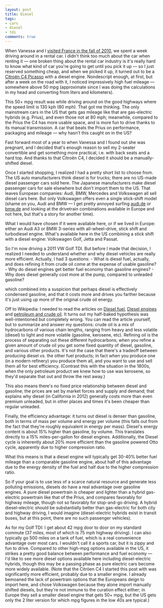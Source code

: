 ```yaml
---
layout: post
title: Diesel
tags:
- cars
- diesel
- tdi
comments: true
---
```

When Vanessa and I [visited France in the fall of 2010](http://www.flickr.com/photos/metamatt/sets/72157625048747095/with/5091198448/), we spent a week
driving around in a rental car. I didn't think too much about the car when
renting it — one broken thing about the rental car industry is it's really
hard to know what kind of car you're going to get until you pick it up — so I
just reserved something cheap, and when we picked it up, it turned out to be a
[Citroën C4 Picasso](http://en.wikipedia.org/wiki/Citro%C3%ABn_C4_Picasso)
with a diesel engine. Nondescript enough, at first, but after a week on the
road with it, I noticed impressively high fuel mileage — somewhere above 50
mpg (approximate since I was doing the calculations in my head and converting
from liters and kilometers).

This 50+ mpg result was while driving around on the good highways where the
speed limit is 130 kph (80 mph). That got me thinking. The only mainstream
cars in the US that gets gas mileage like that are gas-electric hybrids (e.g.
Prius), and even those not at 80 mph; meanwhile, compared to the Prius the C4
has more usable space, and is more fun to drive thanks to its manual
transmission. A car that beats the Prius on performance, packaging and mileage
— why hasn't this caught on in the US?

Fast forward most of a year to when Vanessa and I found out she was pregnant,
and I decided that's enough reason to sell my 2-seater convertible and get
something more practical, i.e. with back seats and a hard top. And thanks to
that Citroën C4, I decided it should be a manually-shifted diesel.

Once I started shopping, I realized I had a pretty short list to choose from.
The US auto manufacturers think diesel is for trucks; there are no US-made
diesel passenger cars sold here. The Japanese manufacturers make diesel
passenger cars for sale elsewhere but don't import them to the US. That leaves
European companies: Audi, BMW, Mercedes and Volkswagen all sell diesel cars
here. But only Volkswagen offers even a single stick-shift model (shame on
you, Audi and BMW — I get pretty annoyed surfing [audi.de](http://www.audi.de)
or [bmw.de](http:www.bmw.de) and looking at the drivetrain combinations
available in Europe and not here, but that's a story for another time).

What I would have chosen if it were available here, or if we lived in Europe:
either an Audi A3 or BMW 3-series with all-wheel-drive, stick shift and
turbodiesel engine. What's available here in the US combining a stick shift
with a diesel engine: Volkswagen Golf, Jetta and Passat.

So I'm now driving a 2011 VW Golf TDI. But before I made that decision, I
realized I needed to understand whether and why diesel vehicles are really
more efficient. Actually, I had 3 questions: - What is diesel fuel, actually,
and does refining it from crude oil come at the expense of usable gasoline? -
Why do diesel engines get better fuel economy than gasoline engines? - Why
does diesel generally cost more at the pump, compared to unleaded gasoline?

which combined into a suspicion that perhaps diesel is effectively condensed
gasoline, and that it costs more and drives you farther because it's just
using up more of the original crude oil energy.

Off to Wikipedia: I needed to read the articles on
[Diesel fuel](http://en.wikipedia.org/wiki/Diesel_fuel),
[Diesel engines](http://en.wikipedia.org/wiki/Diesel_engine) and
[petroleum and crude oil](http://en.wikipedia.org/wiki/Crude_oil). It turns out my half-baked
hypothesis was well-intentioned but completely wrong. You can read the article
yourself, but to summarize and answer my questions: crude oil is a mix of
hydrocarbons of various chain lengths, ranging from heavy and less volatile
(diesel) to light and more volatile (gasoline, kerosene, etc). Refining oil is
the process of separating out these different hydrocarbons; when you refine a
given amount of crude oil you get some fixed quantity of diesel, gasoline, and
various other products. It's not the case that there's a tradeoff between
producing diesel vs. the other fuel products; in fact when you produce one (in
a modern refinery) you produce them all, and you want to use and sell them all
for best efficiency. (Contrast this with the situation in the 1800s, when the
only petroleum product we knew how to use was kerosene, so they'd separate
that out and throw the rest away.)

This also means there's no fixed price relationship between diesel and
gasoline; the prices are set by market forces and supply and demand; that
explains why diesel (in California in 2012) generally costs more than even
premium unleaded, but in other places and times it's been cheaper than regular
unleaded.

Finally, the efficiency advantage: it turns out diesel is denser than
gasoline, both in terms of mass per volume and energy per volume (this falls
out from the fact that they're roughly equivalent in energy per mass).
Diesel's energy content is about 15% higher than gasoline, by volume. This
translates directly to a 15% miles-per-gallon for diesel engines.
Additionally, the Diesel cycle is inherently about 20% more efficient than the
gasoline powered Otto cycle, apparently due to higher compression ratio.

What this means is that a diesel engine will typically get 30-40% better fuel
mileage than a comparable gasoline engine, about half of this advantage due to
the energy density of the fuel and half due to the higher compression ratio.

So if your goal is to use less of a scarce natural resource and generate less
polluting emissions, diesels do have a real advantage over gasoline engines. A
pure diesel powertrain is cheaper and lighter than a hybrid gas-electric
powertrain like that of the Prius, and compares favorably for highway mileage,
though not so favorably for stop-and-go driving. A hybrid diesel-electric
should be substantially better than gas-electric for both city and highway
driving, I would imagine (diesel-electric hybrids exist in transit buses, but
at this point, there are no such passenger vehicles).

As for my Golf TDI: I get about 42 mpg door to door on my standard commute (37
miles, most of which is 75 mph highway driving). I can also typically go 500
miles on a tank of fuel, which is a real convenience advantage over most cars.
I wouldn't call it a sports car, but it is zippy and fun to drive. Compared to
other high-mpg options available in the US, it strikes a pretty good balance
between performance and fuel economy — I'd like to see more diesel options
available here including diesel-electric hybrids, though this may be a passing
phase as pure electric cars become more widely available. (Note that the
Citröen C4 I started this post with was significantly more efficient, probably
due to a smaller engine. I already bemoaned the lack of powertrain options
that the Europeans deign to import here, and chose Volkswagen because they
alone import manually shifted diesels, but they're not immune to the curation
effect either; in Europe they sell a smaller diesel engine that gets 50+ mpg,
but the US gets only the 2 liter version for which mpg figures in the low 40s
are typical.)
